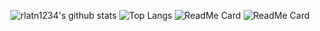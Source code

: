 ![rlatn1234's github stats](https://github-readme-stats.vercel.app/api?username=rlatn1234)
![Top Langs](https://github-readme-stats.vercel.app/api/top-langs/?username=rlatn1234&layout=compact)
![ReadMe Card](https://github-readme-stats.vercel.app/api/pin/?username=rlatn1234&repo=XPS15-9570-Catalina)
![ReadMe Card](https://github-readme-stats.vercel.app/api/pin/?username=rlatn1234&repo=CR-10S-TH3DFW-CrealityABL)
